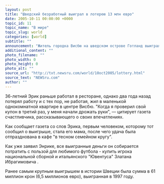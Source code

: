 ```yaml
---
layout: post
title: "Шведский безработный выиграл в лотерею 13 млн евро"
date: 2005-10-11 00:00:00 +0000
topic_id: 11
topic_name: "В мире"
topic_slug: world
categories: [world]
subtitle: ""
announcement: "Житель городка Висбю на шведском острове Готланд выиграл сумму в 122,8 миллионов крон (13,2 миллиона евро), сообщает РИА \"Новости\" со ссылкой на шведскую газету Aftonbladet."
additional_content: ""
photo_filename: ""
photo_width: 0
photo_height: 0
photo_alt: ""
source_url: "http://txt.newsru.com/world/10oct2005/lottery.html"
source_text: "NEWSru.com"
author: ""
---
```

36-летний Эрик раньше работал в ресторане, однако два года назад потерял работу и с тех пор, не работая, жил в маленькой однокомнатной квартире в центре Висбю. "Когда я проверил свой купон в третий раз, у меня начали дрожать руки", &mdash; цитирует газета счастливчика, рассказывающего о своих впечатлениях.

Как сообщает газета со слов Эрика, первым человеком, которому тот сообщил о выигрыше, стала его мама, после чего удача была отпразднована в кафе "в тесном семейном кругу".

Как уже заявил Энрике, все выигранные деньги он собирается потратить с пользой для любимого футбола - купить игрока национальной сборной и итальянского "Ювентуса" Златана Ибрагимовича .

Ранее самым крупным выигрышем в истории Швеции была сумма в 61 миллион крон (6,5 миллионов евро), выигранная в 1997 году.
